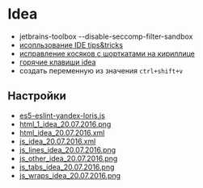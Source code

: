 # Idea

 * jetbrains-toolbox --disable-seccomp-filter-sandbox
 * [исопльзование IDE tips&tricks](https://www.youtube.com/watch?v=eq3KiAH4IBI)
 * [исправление косяков с шорткатами на кириллице](https://github.com/zheludkovm/LinuxJavaFixes)
 * [горячие клавиши idea](http://devcolibri.com/2151)
 * создать переменную из значения `ctrl+shift+v`

## Настройки
 * [es5-eslint-yandex-loris.js](/kb/files/idea/es5-eslint-yandex-loris.js)
 * [html_1_idea_20.07.2016.png](/kb/files/idea/html_1_idea_20.07.2016.png)
 * [html_idea_20.07.2016.xml](/kb/files/idea/html_idea_20.07.2016.xml)
 * [js_idea_20.07.2016.xml](/kb/files/idea/js_idea_20.07.2016.xml)
 * [js_lines_idea_20.07.2016.png](/kb/files/idea/js_lines_idea_20.07.2016.png)
 * [js_other_idea_20.07.2016.png](/kb/files/idea/js_other_idea_20.07.2016.png)
 * [js_tabs_idea_20.07.2016.png](/kb/files/idea/js_tabs_idea_20.07.2016.png)
 * [js_wraps_idea_20.07.2016.png](/kb/files/idea/js_wraps_idea_20.07.2016.png)